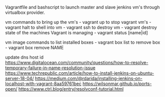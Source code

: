 Vagrantfile and bashscript to launch master and slave jenkins vm's through virtualbox provider.

vm commands
to bring up the vm's - vagrant up
to stop vagrant vm's - vagrant halt
to shell into vm - vagrant ssh
to destroy vm - vagrant destroy
state of the machines Vagrant is managing - vagrant status [name|id]

vm image commands
to list installed boxes - vagrant box list
to remove box - vagrant box remove NAME


update dns host id
https://www.digitalocean.com/community/questions/how-to-resolve-temporary-failure-in-name-resolution-issue
https://www.techrepublic.com/article/how-to-install-jenkins-on-ubuntu-server-18-04/
https://medium.com/@rdarida/installing-jenkins-on-localhost-with-vagrant-8aa59761bec
https://wilsonmar.github.io/ports-open/
https://www.ctrl.blog/entry/resolvconf-tutorial.html


